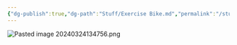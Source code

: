 ```yaml
---
{"dg-publish":true,"dg-path":"Stuff/Exercise Bike.md","permalink":"/stuff/exercise-bike/"}
---
```



![Pasted image 20240324134756.png](/img/user/Attachments/Pasted%20image%2020240324134756.png)